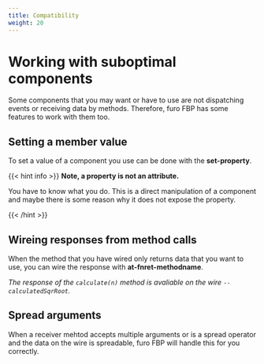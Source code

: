 ```yaml
---
title: Compatibility
weight: 20
---
```

# Working with suboptimal components

Some components that you may want or have to use are not dispatching events or receiving data by methods.
Therefore, furo FBP has some features to work with them too.


## Setting a member value
To set a value of a component you use can be done with the **set-property**.

<furo-demo-snippet  flow style="height:150px">
<template>
  <button at-click="--bntClicked">A</button>
  <span set-inner-text="--bntClicked">click counter</span>
</template>
</furo-demo-snippet>

{{< hint info >}}
**Note, a property is not an attribute.**

You have to know what you do. This is a direct manipulation of a component and maybe there is some reason
why it does not expose the property.
 
{{< /hint >}}

## Wireing responses from method calls

When the method that you have wired only returns data that you want to use, 
you can wire the response with **at-fnret-methodname**.


<furo-demo-snippet no-demo flow style="height:200px">
<template>
   <!-- we put the value of number on the wire --calcClicked -->
   <furo-button at-click="--calcClicked(number)"> calculate sqrt </furo-button>
   <!-- The response of the calculate method is dispatched on at-fnret-calculate -->    
   <square-root fn-calculate="--calcClicked" at-fnret-calculate="--calculatedSqrRoot"></square-root>
  <display-result fn-show="--calculatedSqrRoot"></display-result>
</template>
</furo-demo-snippet>

*The response of the `calculate(n)` method is avaliable on the wire `--calculatedSqrRoot`.*

## Spread arguments
When a receiver mehtod accepts multiple arguments or is a spread operator and the data on the wire is spreadable, 
furo FBP will handle this for you correctly.



